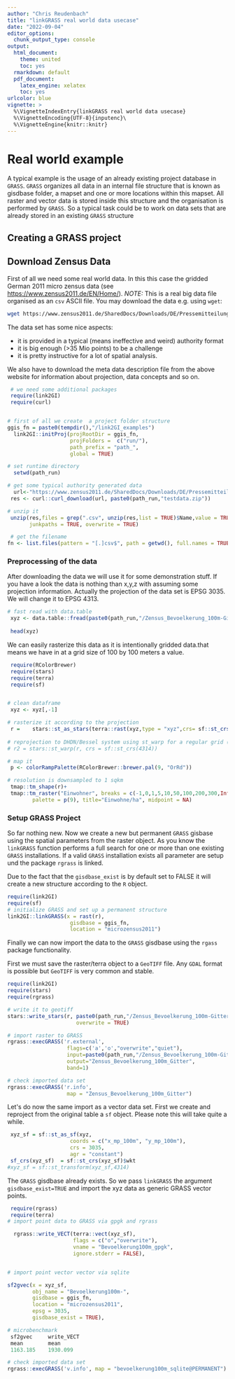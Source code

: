 ```yaml
---
author: "Chris Reudenbach"
title: "linkGRASS real world data usecase"
date: "2022-09-04"
editor_options:
  chunk_output_type: console
output:
  html_document: 
    theme: united
    toc: yes
  rmarkdown: default
  pdf_document:
    latex_engine: xelatex
    toc: yes
urlcolor: blue
vignette: >
  %\VignetteIndexEntry{linkGRASS real world data usecase}
  %\VignetteEncoding{UTF-8}{inputenc}\
  %\VignetteEngine{knitr::knitr}
---
```



#  Real world example
A typical example is the usage of an already existing project database in `GRASS`. `GRASS` organizes all data in an internal file structure that is known as gisdbase folder, a mapset and one or more locations within this mapset. All raster and vector data is stored inside this structure and the organisation is performed by `GRASS`. So a typical task could be to work on data sets that are already stored in an existing `GRASS` structure

## Creating a GRASS project

## Download Zensus Data
First of all we need some real world data. In this this case the gridded German 2011 micro zensus data (see https://www.zensus2011.de/EN/Home/). *NOTE:* This is a real big data file organised as an `csv` ASCII file. You may download the data e.g. using `wget`:

```sh
wget https://www.zensus2011.de/SharedDocs/Downloads/DE/Pressemitteilung/DemografischeGrunddaten/csv_Bevoelkerung_100m_Gitter.zip?__blob=publicationFile&v=3

```
The data set has some nice aspects:

  - it is provided in a typical (means ineffective and weird) authority format
  - it is big enough (>35 Mio points) to be a challenge
  - it is pretty instructive for a lot of spatial analysis. 

We also have to download the meta data description file from the above website for information about projection, data concepts and so on.



```r
 # we need some additional packages
 require(link2GI)
 require(curl)


# first of all we create  a project folder structure 
ggis_fn = paste0(tempdir(),"/link2GI_examples")
  link2GI::initProj(projRootDir = ggis_fn, 
                    projFolders =  c("run/"),
                    path_prefix = "path_",
                    global = TRUE)

# set runtime directory
  setwd(path_run)

# get some typical authority generated data 
  url<-"https://www.zensus2011.de/SharedDocs/Downloads/DE/Pressemitteilung/DemografischeGrunddaten/csv_Bevoelkerung_100m_Gitter.zip;jsessionid=294313DDBB57914D6636DE373897A3F2.2_cid389?__blob=publicationFile&v=3"
 res <- curl::curl_download(url, paste0(path_run,"testdata.zip"))

# unzip it
 unzip(res,files = grep(".csv", unzip(res,list = TRUE)$Name,value = TRUE),
       junkpaths = TRUE, overwrite = TRUE)

 # get the filename 
fn <- list.files(pattern = "[.]csv$", path = getwd(), full.names = TRUE)
```

### Preprocessing of the data
After downloading the data we will use it for some demonstration stuff. If you have a look the data is nothing than x,y,z with assuming some projection information. Actually the projection of the data set is EPSG 3035. We will change it to EPSG 4313.



```r
# fast read with data.table 
 xyz <- data.table::fread(paste0(path_run,"/Zensus_Bevoelkerung_100m-Gitter.csv"))
 
 head(xyz)
```

We can easily rasterize this data as it is intentionally gridded data.that means we have in at a grid size of 100 by 100 meters a value.



```r
 require(RColorBrewer)
 require(stars)
 require(terra)
 require(sf)


# clean dataframe
 xyz <- xyz[,-1]

# rasterize it according to the projection 
 r =	stars::st_as_stars(terra::rast(xyz,type = "xyz",crs= sf::st_crs(3035)$wkt))
 
# reprojection to DHDN/Bessel system using st_warp for a regular grid (https://epsg.io/4314)
# r2 = stars::st_warp(r, crs = sf::st_crs(4314))

# map it
 p <- colorRampPalette(RColorBrewer::brewer.pal(9, "OrRd"))

# resolution is downsampled to 1 sqkm
 tmap::tm_shape(r)+
 tmap::tm_raster("Einwohner", breaks = c(-1,0,1,5,10,50,100,200,300,Inf),  
		palette = p(9), title="Einwohne/ha", midpoint = NA) 
```


### Setup GRASS Project
So far nothing new. Now we create a new but permanent `GRASS` gisbase using the spatial parameters from the raster object. As you know the `linkGRASS` function performs a full search for one or more than one existing  `GRASS` installations. If a valid `GRASS` installation exists all parameter are setup und the package `rgrass`  is linked.

Due to the fact that the `gisdbase_exist` is by default set to FALSE it will create a new structure according to the `R` object. 



```r
require(link2GI)
require(sf)
# initialize GRASS and set up a permanent structure  
link2GI::linkGRASS(x = rast(r), 
                    gisdbase = ggis_fn,
                    location = "microzensus2011")   
```

Finally we can now import the data to the `GRASS` gisdbase using the `rgass` package functionality. 

First we must save the raster/terra object to a `GeoTIFF` file. Any `GDAL` format is possible but `GeoTIFF` is very common and stable.



```r
require(link2GI)
require(stars)
require(rgrass)

# write it to geotiff
stars::write_stars(r, paste0(path_run,"/Zensus_Bevoelkerung_100m-Gitter.tif"), 
                      overwrite = TRUE)

# import raster to GRASS
rgrass::execGRASS('r.external',
                   flags=c('a','o',"overwrite","quiet"),
                   input=paste0(path_run,"/Zensus_Bevoelkerung_100m-Gitter.tif"),
                   output="Zensus_Bevoelkerung_100m_Gitter",
                   band=1)

# check imported data set
rgrass::execGRASS('r.info',
                   map = "Zensus_Bevoelkerung_100m_Gitter") 
```

Let's do now the same import as a vector data set. First we create and reproject from the original table a `sf` object. Please note this will take quite a while.



```r
 xyz_sf = sf::st_as_sf(xyz,
                    coords = c("x_mp_100m", "y_mp_100m"),
                    crs = 3035,
                    agr = "constant")
 sf_crs(xyz_sf)  = sf::st_crs(xyz_sf)$wkt
#xyz_sf = sf::st_transform(xyz_sf,4314)
```



The `GRASS` gisdbase already exists. So we pass  `linkGRASS` the argument `gisdbase_exist=TRUE` and import the xyz data as generic GRASS vector points.



```r
 require(rgrass)
 require(terra)
# import point data to GRASS via gpgk and rgrass

  rgrass::write_VECT(terra::vect(xyz_sf),
                     flags = c("o","overwrite"),
                     vname = "Bevoelkerung100m_gpgk",
                     ignore.stderr = FALSE), 


# import point vector vector via sqlite 

sf2gvec(x = xyz_sf,
        obj_name = "Bevoelkerung100m-",
        gisdbase = ggis_fn,
        location = "microzensus2011",
        epsg = 3035,
        gisdbase_exist = TRUE),
```

```r
# microbenchmark  
 sf2gvec     write_VECT
 mean        mean   
 1163.185    1930.099
```

```r
# check imported data set
rgrass::execGRASS('v.info', map = "bevoelkerung100m_sqlite@PERMANENT") 
```

